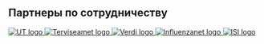 <div class="row">
  <div class="col-12 d-flex justify-content-center">
    <h2>Партнеры по сотрудничеству</h2>
  </div>
</div>
<div class="row mb-2">
  <a class="col-md d-flex justify-content-center" href="https://ut.ee/en" target="_blank">
    <img class="img-fluid" src="assets/images/tartu_logo_en.png" alt="UT logo" title="UT" />
  </a>
  <a class="col-md d-flex justify-content-center" href="https://www.terviseamet.ee/ru" target="_blank">
    <img class="img-fluid" src="assets/images/terviseamet_ee.png" alt="Terviseamet logo" title="UT" />
  </a>
  <a class="col-md  d-flex justify-content-center" href="https://verdiproject.org" target="_blank">
    <img class="img-fluid" src="assets/images/verdi_logo.jpg" alt="Verdi logo" title="Verdi" />
  </a>
  <a class="col-md d-flex justify-content-center" href="http://influenzanet.info" target="_blank">
    <img class="img-fluid" src="assets/images/influenzanet.png" alt="Influenzanet logo" title="Influenzanet" />
  </a>
  <a class="col-md d-flex justify-content-center" href="https://isi.it/en/home" target="_blank">
    <img class="img-fluid" src="assets/images/isi.jpg" alt="ISI logo" title="ISI" />
  </a>
</div>
